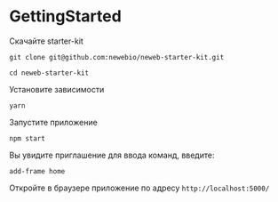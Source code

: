 # GettingStarted

Скачайте starter-kit

`git clone git@github.com:newebio/neweb-starter-kit.git`

`cd neweb-starter-kit`

Установите зависимости

`yarn`

Запустите приложение

`npm start`

Вы увидите приглашение для ввода команд, введите:

`add-frame home`

Откройте в браузере приложение по адресу `http://localhost:5000/`
